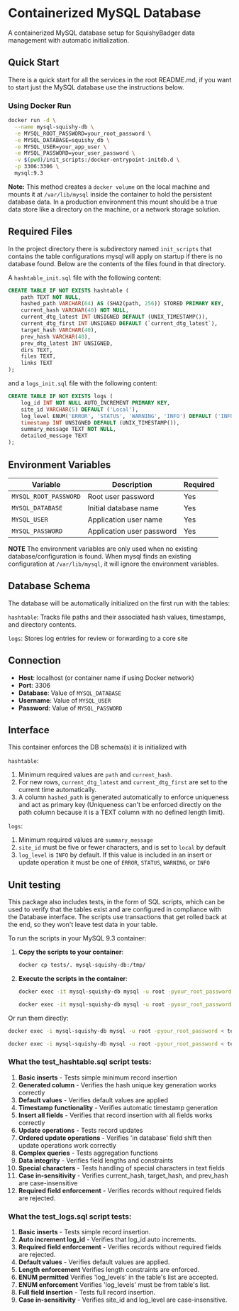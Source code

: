 # Containerized MySQL Database

A containerized MySQL database setup for SquishyBadger data management with automatic initialization.

## Quick Start
There is a quick start for all the services in the root README.md, if you want to start just the MySQL 
database use the instructions below.
### Using Docker Run

```bash
docker run -d \
  --name mysql-squishy-db \
  -e MYSQL_ROOT_PASSWORD=your_root_password \
  -e MYSQL_DATABASE=squishy_db \
  -e MYSQL_USER=your_app_user \
  -e MYSQL_PASSWORD=your_user_password \
  -v $(pwd)/init_scripts:/docker-entrypoint-initdb.d \
  -p 3306:3306 \
  mysql:9.3
```
**Note:** This method creates a `docker volume` on the local machine and mounts it at `/var/lib/mysql` 
inside the container to hold the persistent database data. In a production environment this mount should 
be a true data store like a directory on the machine, or a network storage solution.

## Required Files
In the project directory there is subdirectory named `init_scripts` that contains the table
configurations mysql will apply on startup if there is no database found. Below are the contents
of the files found in that directory.

A `hashtable_init.sql` file with the following content:

```sql
CREATE TABLE IF NOT EXISTS hashtable (
    path TEXT NOT NULL,
    hashed_path VARCHAR(64) AS (SHA2(path, 256)) STORED PRIMARY KEY,
    current_hash VARCHAR(40) NOT NULL,
    current_dtg_latest INT UNSIGNED DEFAULT (UNIX_TIMESTAMP()),
    current_dtg_first INT UNSIGNED DEFAULT (`current_dtg_latest`),
    target_hash VARCHAR(40),
    prev_hash VARCHAR(40),
    prev_dtg_latest INT UNSIGNED,
    dirs TEXT,
    files TEXT,
    links TEXT
);
```
and a `logs_init.sql` file with the following content:

```sql
CREATE TABLE IF NOT EXISTS logs (
    log_id INT NOT NULL AUTO_INCREMENT PRIMARY KEY,
    site_id VARCHAR(5) DEFAULT ('Local'),
    log_level ENUM('ERROR', 'STATUS', 'WARNING', 'INFO') DEFAULT ('INFO'),
    timestamp INT UNSIGNED DEFAULT (UNIX_TIMESTAMP()),
    summary_message TEXT NOT NULL,
    detailed_message TEXT
);
```

## Environment Variables

| Variable | Description | Required |
|----------|-------------|----------|
| `MYSQL_ROOT_PASSWORD` | Root user password | Yes |
| `MYSQL_DATABASE` | Initial database name | Yes |
| `MYSQL_USER` | Application user name | Yes |
| `MYSQL_PASSWORD` | Application user password | Yes |

**NOTE** The environment variables are only used when no existing database/configuration
is found. When mysql finds an existing configuration at `/var/lib/mysql`, it will ignore 
the environment variables.

## Database Schema

The database will be automatically initialized on the first run with the tables:

`hashtable`: Tracks file paths and their associated hash values, timestamps, and directory contents.

`logs`: Stores log entries for review or forwarding to a core site

## Connection

- **Host**: localhost (or container name if using Docker network)
- **Port**: 3306
- **Database**: Value of `MYSQL_DATABASE`
- **Username**: Value of `MYSQL_USER`
- **Password**: Value of `MYSQL_PASSWORD`


## Interface
This container enforces the DB schema(s) it is initialized with

`hashtable`: 
1. Minimum required values are `path` and `current_hash`.
2. For new rows, `current_dtg_latest` and `current_dtg_first` are set to the current
time automatically.
3. A column `hashed_path` is generated automatically to enforce uniqueness and act as
primary key (Uniqueness can't be enforced directly on the path column because it is a TEXT column with no defined length limit).

`logs`:
1. Minimum required values are `summary_message`
2. `site_id` must be five or fewer characters, and is set to `local` by default
3. `log_level` is `INFO` by default. If this value is included in an insert or update 
operation it must be one of `ERROR`, `STATUS`, `WARNING`, or `INFO`


## Unit testing
This package also includes tests, in the form of SQL scripts, which can be used to verify that the 
tables exist and are configured in compliance with the Database interface. The scripts use 
transactions that get rolled back at the end, so they won't leave test data in your table.

To run the scripts in your MySQL 9.3 container:

1. **Copy the scripts to your container**:
      ```bash
      docker cp tests/. mysql-squishy-db:/tmp/
      ```
2. **Execute the scripts in the container**:
   ```bash
   docker exec -it mysql-squishy-db mysql -u root -pyour_root_password -e "source /tmp/test_hashtable.sql"
   ```
   ```bash
   docker exec -it mysql-squishy-db mysql -u root -pyour_root_password -e "source /tmp/test_logs.sql"
   ```

Or run them directly:
```bash
docker exec -i mysql-squishy-db mysql -u root -pyour_root_password < tests/test_hashtable.sql
```
```bash
docker exec -i mysql-squishy-db mysql -u root -pyour_root_password < tests/test_logs.sql
```

### **What the test_hashtable.sql script tests:**

1. **Basic inserts** - Tests simple minimum record insertion
2. **Generated column** - Verifies the hash unique key generation works correctly
3. **Default values** - Verifies default values are applied
4. **Timestamp functionality** - Verifies automatic timestamp generation
5. **Insert all fields** - Verifies that record insertion with all fields works correctly
6. **Update operations** - Tests record updates
7. **Ordered update operations** - Verifies 'in database' field shift then update operations work correctly
8. **Complex queries** - Tests aggregation functions
9. **Data integrity** - Verifies field lengths and constraints
10. **Special characters** - Tests handling of special characters in text fields
11. **Case in-sensitivity** - Verifies current_hash, target_hash, and prev_hash are case-insensitive
12. **Required field enforcement** - Verifies records without required fields are rejected.


### **What the test_logs.sql script tests:**

1. **Basic inserts** - Tests simple record insertion.
2. **Auto increment log_id** - Verifies that log_id auto increments.
3. **Required field enforcement** - Verifies records without required fields are rejected.
4. **Default values** - Verifies default values are applied.
5. **Length enforcement** Verifies length constraints are enforced.
6. **ENUM permitted** Verifies 'log_levels' in the table's list are accepted.
7. **ENUM enforcement** Verifies 'log_levels' must be from table's list.
8. **Full field insertion** - Tests full record insertion.
9. **Case in-sensitivity** - Verifies site_id and log_level are case-insensitive.
